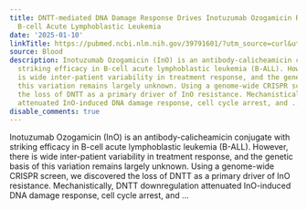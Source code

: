 ```yaml
---
title: DNTT-mediated DNA Damage Response Drives Inotuzumab Ozogamicin Resistance in
  B-cell Acute Lymphoblastic Leukemia
date: '2025-01-10'
linkTitle: https://pubmed.ncbi.nlm.nih.gov/39791601/?utm_source=curl&utm_medium=rss&utm_campaign=journals&utm_content=7603509&fc=None&ff=20250111170758&v=2.18.0.post9+e462414
source: Blood
description: Inotuzumab Ozogamicin (InO) is an antibody-calicheamicin conjugate with
  striking efficacy in B-cell acute lymphoblastic leukemia (B-ALL). However, there
  is wide inter-patient variability in treatment response, and the genetic basis of
  this variation remains largely unknown. Using a genome-wide CRISPR screen, we discovered
  the loss of DNTT as a primary driver of InO resistance. Mechanistically, DNTT downregulation
  attenuated InO-induced DNA damage response, cell cycle arrest, and ...
disable_comments: true
---
```

Inotuzumab Ozogamicin (InO) is an antibody-calicheamicin conjugate with striking efficacy in B-cell acute lymphoblastic leukemia (B-ALL). However, there is wide inter-patient variability in treatment response, and the genetic basis of this variation remains largely unknown. Using a genome-wide CRISPR screen, we discovered the loss of DNTT as a primary driver of InO resistance. Mechanistically, DNTT downregulation attenuated InO-induced DNA damage response, cell cycle arrest, and ...